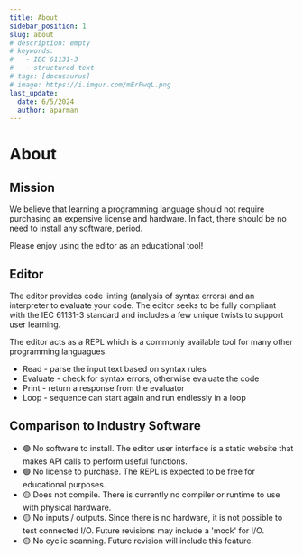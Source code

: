 ```yaml
---
title: About
sidebar_position: 1
slug: about
# description: empty
# keywords:
#   - IEC 61131-3
#   - structured text
# tags: [docusaurus]
# image: https://i.imgur.com/mErPwqL.png
last_update:
  date: 6/5/2024
  author: aparman
---
```


# About

## Mission

We believe that learning a programming language should not require purchasing an expensive license and hardware. In fact, there should be no need to install any software, period.

Please enjoy using the editor as an educational tool!

## Editor

The editor provides code linting (analysis of syntax errors) and an interpreter to evaluate your code. The editor seeks to be fully compliant with the IEC 61131-3 standard and includes a few unique twists to support user learning.

The editor acts as a REPL which is a commonly available tool for many other programming languagues.

- Read - parse the input text based on syntax rules
- Evaluate - check for syntax errors, otherwise evaluate the code
- Print - return a response from the evaluator
- Loop - sequence can start again and run endlessly in a loop

## Comparison to Industry Software

- 🟢 No software to install. The editor user interface is a static website that makes API calls to perform useful functions.
- 🟢 No license to purchase. The REPL is expected to be free for educational purposes.
- 🟡 Does not compile. There is currently no compiler or runtime to use with physical hardware.
- 🟡 No inputs / outputs. Since there is no hardware, it is not possible to test connected I/O. Future revisions may include a 'mock' for I/O.
- 🟡 No cyclic scanning. Future revision will include this feature.
